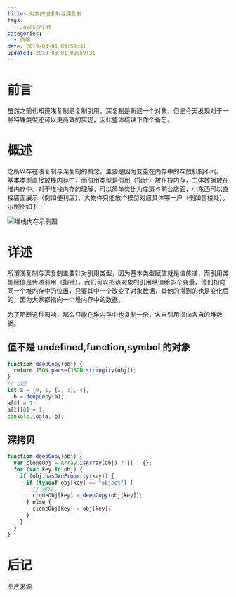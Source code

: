 ```yaml
---
title: 对象的浅复制与深复制
tags:
  - JavaScript
categories:
  - 前端
date: 2019-03-01 09:59:31
updated: 2019-03-01 09:59:31
---
```


# 前言

虽然之前也知道浅复制是复制引用，深复制是新建一个对象，但是今天发现对于一些特殊类型还可以更高效的实现，因此整体梳理下作个备忘。

# 概述

之所以存在浅复制与深复制的概念，主要是因为变量在内存中的存放机制不同。
基本类型直接放栈内存中，而引用类型是引用（指针）放在栈内存，主体数据放在堆内存中。对于堆栈内存的理解，可以简单类比为库房与前台店面，小东西可以直接店面展示（例如便利店），大物件只能放个模型对应具体哪一户（例如售楼处）。示例图如下：

![堆栈内存示例图](1.jpg)

<!-- more -->

# 详述

所谓浅复制与深复制主要针对引用类型，因为基本类型赋值就是值传递，而引用类型赋值是传递引用（指针）。我们可以把该对象的引用赋值给多个变量，他们指向同一个堆内存中的位置，只要其中一个改变了对象数据，其他的得到的也是变化后的，因为大家都指向一个堆内存中的数据。

为了阻断这种影响，那么只能在堆内存中也复制一份，各自引用指向各自的堆数据。

## 值不是 undefined,function,symbol 的对象

```js
function deepCopy(obj) {
  return JSON.parse(JSON.stringify(obj));
}
// 示例
let a = [0, 1, [2, 3], 4],
  b = deepCopy(a);
a[0] = 1;
a[2][0] = 1;
console.log(a, b);
```

## 深拷贝

```js
function deepCopy(obj) {
  var cloneObj = Array.isArray(obj) ? [] : {};
  for (var key in obj) {
    if (obj.hasOwnProperty(key)) {
      if (typeof obj[key] == "object") {
        // 递归
        cloneObj[key] = deepCopy(obj[key]);
      } else {
        cloneObj[key] = obj[key];
      }
    }
  }
}
```

# 后记
[图片来源](https://www.cnblogs.com/jingwhale/p/4884759.html)